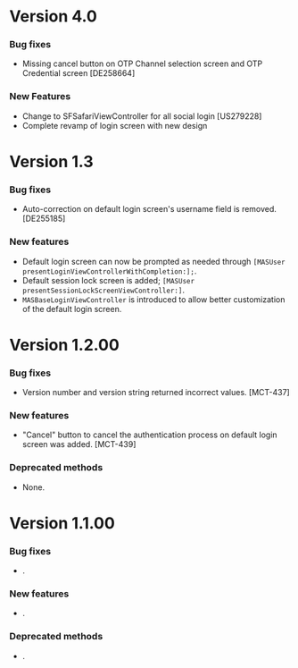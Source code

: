 # Version 4.0

### Bug fixes
- Missing cancel button on OTP Channel selection screen and OTP Credential screen [DE258664]

### New Features
- Change to SFSafariViewController for all social login [US279228]
- Complete revamp of login screen with new design 


# Version 1.3

### Bug fixes
- Auto-correction on default login screen's username field is removed. [DE255185]

### New features
- Default login screen can now be prompted as needed through ```[MASUser presentLoginViewControllerWithCompletion:];```.
- Default session lock screen is added; ```[MASUser presentSessionLockScreenViewController:]```.
- ```MASBaseLoginViewController``` is introduced to allow better customization of the default login screen.

# Version 1.2.00

### Bug fixes

- Version number and version string returned incorrect values. [MCT-437]

### New features

- "Cancel" button to cancel the authentication process on default login screen was added. [MCT-439]

### Deprecated methods

- None.


# Version 1.1.00

### Bug fixes

- .

### New features

- .

### Deprecated methods

- .


 [mag]: https://docops.ca.com/mag
 [mas.ca.com]: http://mas.ca.com/
 [docs]: http://mas.ca.com/docs/
 [blog]: http://mas.ca.com/blog/

 [releases]: ../../releases
 [contributing]: /CONTRIBUTING.md
 [license-link]: /LICENSE

